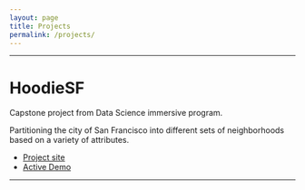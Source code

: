 ```yaml
---
layout: page
title: Projects
permalink: /projects/
---
```


---
# HoodieSF

Capstone project from Data Science immersive program.

Partitioning the city of San Francisco into different sets of neighborhoods based on a variety of attributes.

* [Project site](https://www.github.com/crupley/hoodie)
* [Active Demo](https://crupley.github.io/hoodie)

---